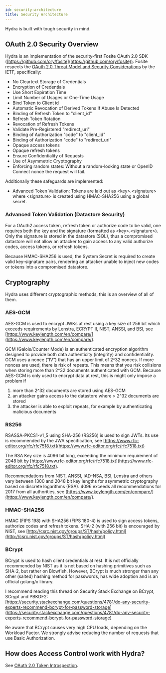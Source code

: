 ```yaml
---
id: security-architecture
title: Security Architecture
---
```


Hydra is built with tough security in mind.

<!-- toc -->

## OAuth 2.0 Security Overview

Hydra is an implementation of the security-first Fosite OAuth 2.0 SDK
([https://github.com/ory/fosite](https://github.com/ory/fosite)). Fosite
respects the
[OAuth 2.0 Threat Model and Security Considerations](https://tools.ietf.org/html/rfc6819#section-5.1.5.3)
by the IETF, specifically:

- No Cleartext Storage of Credentials
- Encryption of Credentials
- Use Short Expiration Time
- Limit Number of Usages or One-Time Usage
- Bind Token to Client id
- Automatic Revocation of Derived Tokens If Abuse Is Detected
- Binding of Refresh Token to "client_id"
- Refresh Token Rotation
- Revocation of Refresh Tokens
- Validate Pre-Registered "redirect_uri"
- Binding of Authorization "code" to "client_id"
- Binding of Authorization "code" to "redirect_uri"
- Opaque access tokens
- Opaque refresh tokens
- Ensure Confidentiality of Requests
- Use of Asymmetric Cryptography
- Enforcing random states: Without a random-looking state or OpenID Connect
  nonce the request will fail.

Additionally these safeguards are implemented:

- Advanced Token Validation: Tokens are laid out as
  &lt;key&gt;.&lt;signature&gt; where &lt;signature&gt; is created using
  HMAC-SHA256 using a global secret.

### Advanced Token Validation (Datastore Security)

For a OAuth2 access token, refresh token or authorize code to be valid, one
requires both the key and the signature (formatted as
&lt;key&gt;.&lt;signature&gt;). Only the signature is stored in the datastore
(SQL), thus a compromised datastore will not allow an attacker to gain access to
any valid authorize codes, access tokens, or refresh tokens.

Because HMAC-SHA256 is used, the System Secret is required to create valid
key-signature pairs, rendering an attacker unable to inject new codes or tokens
into a compromised datastore.

## Cryptography

Hydra uses different cryptographic methods, this is an overview of all of them.

### AES-GCM

AES-GCM is used to encrypt JWKs at rest using a key size of 256 bit which
exceeds requirements by Lenstra, ECRYPT II, NIST, ANSSI, and BSI, see
[https://www.keylength.com/en/compare/](https://www.keylength.com/en/compare/).

GCM (Galois/Counter Mode) is an authenticated encryption algorithm designed to
provide both data authenticity (integrity) and confidentiality. GCM uses a nonce
(“IV”) that has an upper limit of 2^32 nonces. If more nonces are used, there is
risk of repeats. This means that you risk collisions when storing more than 2^32
documents authenticated with GCM. Because AES-GCM is only used to encrypt data
at rest, this is might only impose a problem if

1. more than 2^32 documents are stored using AES-GCM
2. an attacker gains access to the datastore where &gt; 2^32 documents are
   stored
3. the attacker is able to exploit repeats, for example by authenticating
   malicious documents

### RS256

RSASSA-PKCS1-v1_5 using SHA-256 (RS256) is used to sign JWTs. Its use is
recommended by the JWA specification, see
[https://www.rfc-editor.org/rfc/rfc7518.txt](https://www.rfc-editor.org/rfc/rfc7518.txt)

The RSA Key size is 4096 bit long, exceeding the minimum requirement of 2048 bit
by
[https://www.rfc-editor.org/rfc/rfc7518.txt](https://www.rfc-editor.org/rfc/rfc7518.txt).

Recommendations from NIST, ANSSI, IAD-NSA, BSI, Lenstra and others vary between
1300 and 2048 bit key lengths for asymmetric cryptography based on discrete
logarithms (RSA). 4096 exceeds all recommendations for 2017 from all
authorities, see
[https://www.keylength.com/en/compare/](https://www.keylength.com/en/compare/).

### HMAC-SHA256

HMAC (FIPS 198) with SHA256 (FIPS 180-4) is used to sign access tokens,
authorize codes and refresh tokens. SHA-2 (with 256 bit) is encouraged by NIST,
see
[http://csrc.nist.gov/groups/ST/hash/policy.html](http://csrc.nist.gov/groups/ST/hash/policy.html)

### BCrypt

BCrypt is used to hash client credentials at rest. It is not officially
recommended by NIST as it is not based on hashing primitives such as SHA-2, but
rather on Blowfish. However, BCrypt is much stronger than any other (salted)
hashing method for passwords, has wide adoption and is an official golang/x
library.

I recommend reading this thread on Security Stack Exchange on BCrypt, SCrypt and
PBKDF2:
[https://security.stackexchange.com/questions/4781/do-any-security-experts-recommend-bcrypt-for-password-storage](https://security.stackexchange.com/questions/4781/do-any-security-experts-recommend-bcrypt-for-password-storage)

Be aware that BCrypt causes very high CPU loads, depending on the Workload
Factor. We strongly advise reducing the number of requests that use Basic
Authorization.

## How does Access Control work with Hydra?

See [OAuth 2.0 Token Introspection](guides/oauth2-token-introspection).
